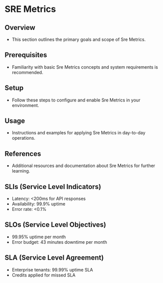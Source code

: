 # SRE Metrics

## Overview
- This section outlines the primary goals and scope of Sre Metrics.

## Prerequisites
- Familiarity with basic Sre Metrics concepts and system requirements is recommended.

## Setup
- Follow these steps to configure and enable Sre Metrics in your environment.

## Usage
- Instructions and examples for applying Sre Metrics in day-to-day operations.

## References
- Additional resources and documentation about Sre Metrics for further learning.


## SLIs (Service Level Indicators)
- Latency: <200ms for API responses
- Availability: 99.9% uptime
- Error rate: <0.1%

## SLOs (Service Level Objectives)
- 99.95% uptime per month
- Error budget: 43 minutes downtime per month

## SLA (Service Level Agreement)
- Enterprise tenants: 99.99% uptime SLA
- Credits applied for missed SLA
